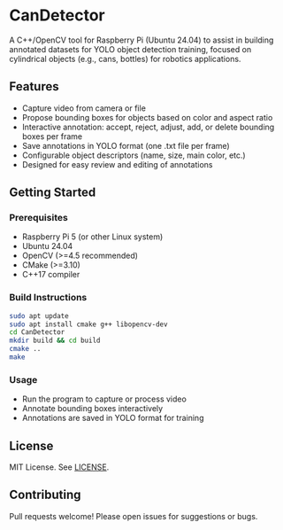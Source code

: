 # CanDetector

A C++/OpenCV tool for Raspberry Pi (Ubuntu 24.04) to assist in building annotated datasets for YOLO object detection training, focused on cylindrical objects (e.g., cans, bottles) for robotics applications.

## Features
- Capture video from camera or file
- Propose bounding boxes for objects based on color and aspect ratio
- Interactive annotation: accept, reject, adjust, add, or delete bounding boxes per frame
- Save annotations in YOLO format (one .txt file per frame)
- Configurable object descriptors (name, size, main color, etc.)
- Designed for easy review and editing of annotations

## Getting Started

### Prerequisites
- Raspberry Pi 5 (or other Linux system)
- Ubuntu 24.04
- OpenCV (>=4.5 recommended)
- CMake (>=3.10)
- C++17 compiler

### Build Instructions
```sh
sudo apt update
sudo apt install cmake g++ libopencv-dev
cd CanDetector
mkdir build && cd build
cmake ..
make
```

### Usage
- Run the program to capture or process video
- Annotate bounding boxes interactively
- Annotations are saved in YOLO format for training

## License
MIT License. See [LICENSE](LICENSE).

## Contributing
Pull requests welcome! Please open issues for suggestions or bugs.

